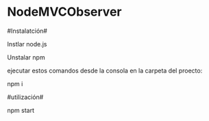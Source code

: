 # NodeMVCObserver

#Instalatción#

Instlar node.js

Unstalar npm

ejecutar estos comandos desde la consola en la carpeta del proecto:

npm i

#utilización#

npm start

